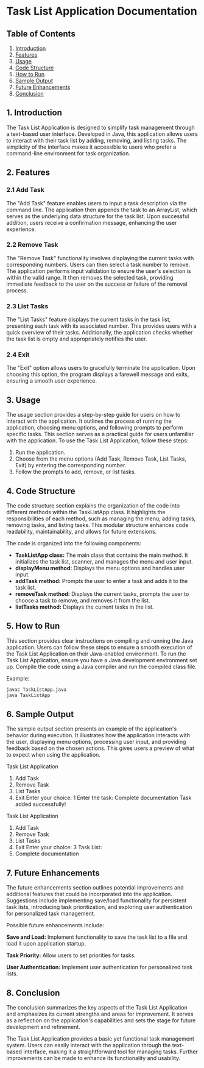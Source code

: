# Task List Application Documentation

## Table of Contents
1. [Introduction](#introduction)
2. [Features](#features)
3. [Usage](#usage)
4. [Code Structure](#code-structure)
5. [How to Run](#how-to-run)
6. [Sample Output](#sample-output)
7. [Future Enhancements](#future-enhancements)
8. [Conclusion](#conclusion)

## 1. Introduction <a name="introduction"></a>
The Task List Application is designed to simplify task management through a text-based user interface. Developed in Java, this application allows users to interact with their task list by adding, removing, and listing tasks. The simplicity of the interface makes it accessible to users who prefer a command-line environment for task organization.

## 2. Features
### 2.1 Add Task
The "Add Task" feature enables users to input a task description via the command line. The application then appends the task to an ArrayList, which serves as the underlying data structure for the task list. Upon successful addition, users receive a confirmation message, enhancing the user experience.

### 2.2 Remove Task
The "Remove Task" functionality involves displaying the current tasks with corresponding numbers. Users can then select a task number to remove. The application performs input validation to ensure the user's selection is within the valid range. It then removes the selected task, providing immediate feedback to the user on the success or failure of the removal process.

### 2.3 List Tasks
The "List Tasks" feature displays the current tasks in the task list, presenting each task with its associated number. This provides users with a quick overview of their tasks. Additionally, the application checks whether the task list is empty and appropriately notifies the user.

### 2.4 Exit
The "Exit" option allows users to gracefully terminate the application. Upon choosing this option, the program displays a farewell message and exits, ensuring a smooth user experience.

## 3. Usage <a name="usage"></a>
The usage section provides a step-by-step guide for users on how to interact with the application. It outlines the process of running the application, choosing menu options, and following prompts to perform specific tasks. This section serves as a practical guide for users unfamiliar with the application.
To use the Task List Application, follow these steps:
1. Run the application.
2. Choose from the menu options (Add Task, Remove Task, List Tasks, Exit) by entering the corresponding number.
3. Follow the prompts to add, remove, or list tasks.

## 4. Code Structure <a name="code-structure"></a>
The code structure section explains the organization of the code into different methods within the TaskListApp class. It highlights the responsibilities of each method, such as managing the menu, adding tasks, removing tasks, and listing tasks. This modular structure enhances code readability, maintainability, and allows for future extensions.

The code is organized into the following components:
- **TaskListApp class:** The main class that contains the main method. It initializes the task list, scanner, and manages the menu and user input.
- **displayMenu method:** Displays the menu options and handles user input.
- **addTask method:** Prompts the user to enter a task and adds it to the task list.
- **removeTask method:** Displays the current tasks, prompts the user to choose a task to remove, and removes it from the list.
- **listTasks method:** Displays the current tasks in the list.

## 5. How to Run <a name="how-to-run"></a>
This section provides clear instructions on compiling and running the Java application. Users can follow these steps to ensure a smooth execution of the Task List Application on their Java-enabled environment.
To run the Task List Application, ensure you have a Java development environment set up. Compile the code using a Java compiler and run the compiled class file.

Example:
```bash
javac TaskListApp.java
java TaskListApp
```

## 6. Sample Output <a name="sample-output"></a>
The sample output section presents an example of the application's behavior during execution. It illustrates how the application interacts with the user, displaying menu options, processing user input, and providing feedback based on the chosen actions. This gives users a preview of what to expect when using the application.

Task List Application
1. Add Task
2. Remove Task
3. List Tasks
4. Exit
Enter your choice: 1
Enter the task: Complete documentation
Task added successfully!

Task List Application
1. Add Task
2. Remove Task
3. List Tasks
4. Exit
Enter your choice: 3
Task List:
1. Complete documentation



## 7. Future Enhancements <a name="future-enhancements"></a>
The future enhancements section outlines potential improvements and additional features that could be incorporated into the application. Suggestions include implementing save/load functionality for persistent task lists, introducing task prioritization, and exploring user authentication for personalized task management.

Possible future enhancements include:

**Save and Load:** Implement functionality to save the task list to a file and load it upon application startup.

**Task Priority:** Allow users to set priorities for tasks.

**User Authentication:** Implement user authentication for personalized task lists.

## 8. Conclusion <a name="conclusion"></a>
The conclusion summarizes the key aspects of the Task List Application and emphasizes its current strengths and areas for improvement. It serves as a reflection on the application's capabilities and sets the stage for future development and refinement.

The Task List Application provides a basic yet functional task management system. Users can easily interact with the application through the text-based interface, making it a straightforward tool for managing tasks. Further improvements can be made to enhance its functionality and usability.
